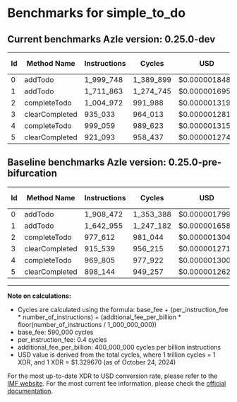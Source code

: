 # Benchmarks for simple_to_do

## Current benchmarks Azle version: 0.25.0-dev

| Id  | Method Name    | Instructions | Cycles    | USD           | USD/Million Calls | Change                           |
| --- | -------------- | ------------ | --------- | ------------- | ----------------- | -------------------------------- |
| 0   | addTodo        | 1_999_748    | 1_389_899 | $0.0000018481 | $1.84             | <font color="red">+91_276</font> |
| 1   | addTodo        | 1_711_863    | 1_274_745 | $0.0000016950 | $1.69             | <font color="red">+68_908</font> |
| 2   | completeTodo   | 1_004_972    | 991_988   | $0.0000013190 | $1.31             | <font color="red">+27_360</font> |
| 3   | clearCompleted | 935_033      | 964_013   | $0.0000012818 | $1.28             | <font color="red">+19_494</font> |
| 4   | completeTodo   | 999_059      | 989_623   | $0.0000013159 | $1.31             | <font color="red">+29_254</font> |
| 5   | clearCompleted | 921_093      | 958_437   | $0.0000012744 | $1.27             | <font color="red">+22_949</font> |

## Baseline benchmarks Azle version: 0.25.0-pre-bifurcation

| Id  | Method Name    | Instructions | Cycles    | USD           | USD/Million Calls |
| --- | -------------- | ------------ | --------- | ------------- | ----------------- |
| 0   | addTodo        | 1_908_472    | 1_353_388 | $0.0000017996 | $1.79             |
| 1   | addTodo        | 1_642_955    | 1_247_182 | $0.0000016583 | $1.65             |
| 2   | completeTodo   | 977_612      | 981_044   | $0.0000013045 | $1.30             |
| 3   | clearCompleted | 915_539      | 956_215   | $0.0000012715 | $1.27             |
| 4   | completeTodo   | 969_805      | 977_922   | $0.0000013003 | $1.30             |
| 5   | clearCompleted | 898_144      | 949_257   | $0.0000012622 | $1.26             |

---

**Note on calculations:**

-   Cycles are calculated using the formula: base_fee + (per_instruction_fee \* number_of_instructions) + (additional_fee_per_billion \* floor(number_of_instructions / 1_000_000_000))
-   base_fee: 590_000 cycles
-   per_instruction_fee: 0.4 cycles
-   additional_fee_per_billion: 400_000_000 cycles per billion instructions
-   USD value is derived from the total cycles, where 1 trillion cycles = 1 XDR, and 1 XDR = $1.329670 (as of October 24, 2024)

For the most up-to-date XDR to USD conversion rate, please refer to the [IMF website](https://www.imf.org/external/np/fin/data/rms_sdrv.aspx).
For the most current fee information, please check the [official documentation](https://internetcomputer.org/docs/current/developer-docs/gas-cost#execution).

